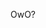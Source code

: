 OwO?

<!---
shemanty/shemanty is a ✨ special ✨ repository because its `README.md` (this file) appears on your GitHub profile.
You can click the Preview link to take a look at your changes.
--->
